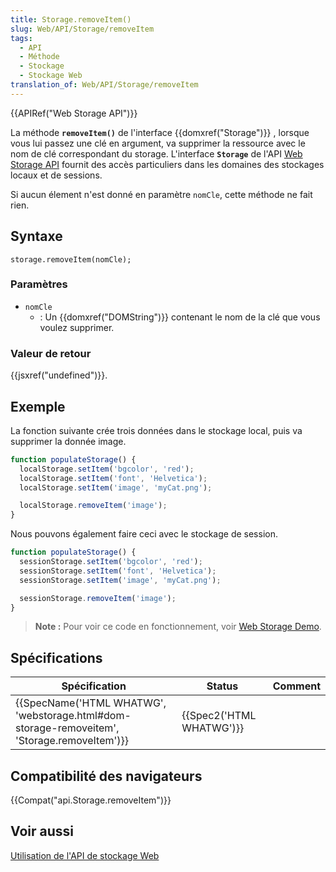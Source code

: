 ```yaml
---
title: Storage.removeItem()
slug: Web/API/Storage/removeItem
tags:
  - API
  - Méthode
  - Stockage
  - Stockage Web
translation_of: Web/API/Storage/removeItem
---
```

{{APIRef("Web Storage API")}}

La méthode **`removeItem()`** de l'interface {{domxref("Storage")}} , lorsque vous lui passez une clé en argument, va supprimer la ressource avec le nom de clé correspondant du storage. L'interface **`Storage`** de l'API [Web Storage API](/fr/docs/Web/API/Web_Storage_API) fournit des accès particuliers dans les domaines des stockages locaux et de sessions.

Si aucun élement n'est donné en paramètre `nomCle`, cette méthode ne fait rien.

## Syntaxe

    storage.removeItem(nomCle);

### Paramètres

- `nomCle`
  - : Un {{domxref("DOMString")}} contenant le nom de la clé que vous voulez supprimer.

### Valeur de retour

{{jsxref("undefined")}}.

## Exemple

La fonction suivante crée trois données dans le stockage local, puis va supprimer la donnée image.

```js
function populateStorage() {
  localStorage.setItem('bgcolor', 'red');
  localStorage.setItem('font', 'Helvetica');
  localStorage.setItem('image', 'myCat.png');

  localStorage.removeItem('image');
}
```

Nous pouvons également faire ceci avec le stockage de session.

```js
function populateStorage() {
  sessionStorage.setItem('bgcolor', 'red');
  sessionStorage.setItem('font', 'Helvetica');
  sessionStorage.setItem('image', 'myCat.png');

  sessionStorage.removeItem('image');
}
```

> **Note :** Pour voir ce code en fonctionnement, voir [Web Storage Demo](https://mdn.github.io/dom-examples/web-storage/).

## Spécifications

| Spécification                                                                                                            | Status                           | Comment |
| ------------------------------------------------------------------------------------------------------------------------ | -------------------------------- | ------- |
| {{SpecName('HTML WHATWG', 'webstorage.html#dom-storage-removeitem', 'Storage.removeItem')}} | {{Spec2('HTML WHATWG')}} |         |

## Compatibilité des navigateurs

{{Compat("api.Storage.removeItem")}}

## Voir aussi

[Utilisation de l'API de stockage Web](/fr/docs/Web/API/Web_Storage_API/Using_the_Web_Storage_API)

